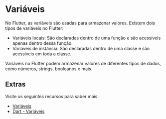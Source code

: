 # Variáveis

No Flutter, as variáveis são usadas para armazenar valores. Existem dois tipos de variáveis no Flutter:

- Variáveis locais: São declaradas dentro de uma função e são acessíveis apenas dentro dessa função.
- Variáveis de instância: São declaradas dentro de uma classe e são acessíveis em toda a classe.

Variáveis no Flutter podem armazenar valores de diferentes tipos de dados, como números, strings, booleanos e mais.

## Extras
Visite os seguintes recursos para saber mais:

- [Variáveis](https://dart.dev/guides/language/language-tour#variables)
- [Dart - Variáveis](https://howtoflutter.dev/dart/variables/)
